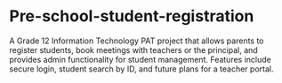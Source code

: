 # Pre-school-student-registration
A Grade 12 Information Technology PAT project that allows parents to register students, book meetings with teachers or the principal, and provides admin functionality for student management. Features include secure login, student search by ID, and future plans for a teacher portal.
